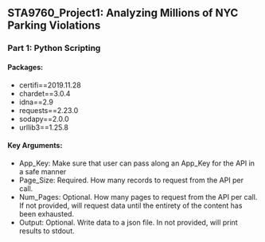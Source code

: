 ## STA9760_Project1: Analyzing Millions of NYC Parking Violations

### Part 1: Python Scripting
#### Packages:
- certifi==2019.11.28
- chardet==3.0.4
- idna==2.9
- requests==2.23.0
- sodapy==2.0.0
- urllib3==1.25.8

#### Key Arguments:
- App_Key: Make sure that user can pass along an App_Key for the API in a safe manner
- Page_Size: Required. How many records to request from the API per call.
- Num_Pages: Optional. How many pages to request from the API per call. If not provided, will request data until the entirety of the content has been exhausted.
- Output: Optional. Write data to a json file. In not provided, will print results to stdout.

